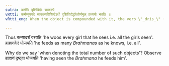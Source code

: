 ```yaml
---
sutra: कर्मणि दृशिविदोः साकल्ये
vRtti: कर्मण्युपपदे साकल्यविशिष्टेऽर्थे दृशिविदोर्द्धात्वोर्णमुल् प्रत्ययो भवति ॥
vRtti_eng: When the object is compounded with it, the verb \"_dris_\" (to see), or \"_vid_\" (to know), takes the affix \"_namul_\", to denote the total number of such objects.

---
```

Thus कन्यादर्शं वरयति 'he woos every girl that he sees i.e. all the girls seen'. ब्राह्मणवेदं भोजयति 'he feeds as many _Brahmanas_ as he knows, i.e. all'.

Why do we say 'when denoting the total number of such objects'? Observe ब्राह्मणं दृष्ट्वा भोजयति 'having seen the _Brahmana_ he feeds him'.
